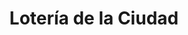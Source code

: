 ---
title: "Lotería de la Ciudad"
url: /ciudad-autonoma-de-buenos-aires/loteria-de-la-ciudad-avenida-de-los-corrales-2/
shop: Lotterie
---